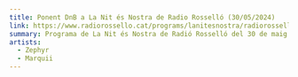 ```yaml
---
title: Ponent DnB a La Nit és Nostra de Radio Rosselló (30/05/2024)
link: https://www.radiorossello.cat/programs/lanitesnostra/radiorossello_podcast_11186
summary: Programa de La Nit és Nostra de Radió Rosselló del 30 de maig de 2024, on Marquii i Zephyr parlen de l'esdeveniment del 31 i també fan una petita sessió de DnB al final del programa.
artists:
  - Zephyr
  - Marquii
---
```

